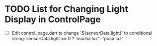 # TODO List for Changing Light Display in ControlPage

- [ ] Edit control_page.dart to change '${sensorData.light}' to conditional string: sensorData.light == 0 ? 'mucha luz' : 'poca luz'
